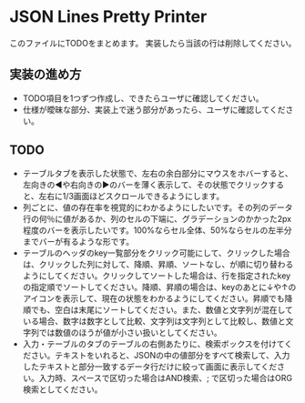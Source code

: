 # JSON Lines Pretty Printer

このファイルにTODOをまとめます。
実装したら当該の行は削除してください。

## 実装の進め方

- TODO項目を1つずつ作成し、できたらユーザに確認してください。
- 仕様が曖昧な部分、実装上で迷う部分があったら、ユーザに確認してください。

## TODO

- テーブルタブを表示した状態で、左右の余白部分にマウスをホバーすると、左向きの◀や右向きの▶のバーを薄く表示して、その状態でクリックすると、左右に1/3画面ほどスクロールできるようにします。
- 列ごとに、値の存在率を視覚的にわかるようにしたいです。その列のデータ行の何％に値があるか、列のセルの下端に、グラデーションのかかった2px程度のバーを表示したいです。100%ならセル全体、50%ならセルの左半分までバーが有るような形です。
- テーブルのヘッダのkey一覧部分をクリック可能にして、クリックした場合は、クリックした列に対して、降順、昇順、ソートなし、が順に切り替わるようにしてください。クリックしてソートした場合は、行を指定されたkeyの指定順でソートしてください。降順、昇順の場合は、keyのあとに↓や↑のアイコンを表示して、現在の状態をわかるようにしてください。昇順でも降順でも、空白は末尾にソートしてください。また、数値と文字列が混在している場合、数字は数字として比較、文字列は文字列として比較し、数値と文字列では数値のほうが値が小さい扱いとしてください。
- 入力・テーブルのタブのテーブルの右側あたりに、検索ボックスを付けてください。テキストをいれると、JSONの中の値部分をすべて検索して、入力したテキストと部分一致するデータ行だけに絞って画面に表示してください。入力時、スペースで区切った場合はAND検索、; で区切った場合はORG検索としてください。


